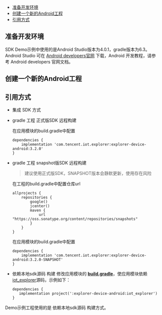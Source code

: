  * [准备开发环境](#准备开发环境)
 * [创建一个新的Android工程](#创建一个新的Android工程)
 * [引用方式](#引用方式)

## 准备开发环境
SDK Demo示例中使用的是Android Studio版本为4.0.1，gradle版本为6.3。
Android Studio 可在 [Android developers官网](https://developer.android.com/studio) 下载，Android 开发教程，请参考 Android developers 官网文档。

## 创建一个新的Android工程

## 引用方式
- 集成 SDK 方式
 -  gradle 工程 正式版SDK 远程构建

    在应用模块的build.gradle中配置
    ``` gr
    dependencies {
        implementation 'com.tencent.iot.explorer:explorer-device-android:3.2.0'
    }
    ```
 -  gradle 工程 snapshot版SDK 远程构建

    > 建议使用正式版SDK，SNAPSHOT版本会静默更新，使用存在风险

    在工程的build.gradle中配置仓库url
    ``` gr
    allprojects {
        repositories {
            google()
            jcenter()
            maven {
                url "https://oss.sonatype.org/content/repositories/snapshots"
            }
        }
    }
    ```
    在应用模块的build.gradle中配置
    ``` gr
    dependencies {
        implementation 'com.tencent.iot.explorer:explorer-device-android:3.2.0-SNAPSHOT'
    }
    ```
 -  依赖本地sdk源码 构建
    修改应用模块的 **[build.gradle](https://github.com/tencentyun/iot-device-java/blob/master/explorer/device-android-demo/build.gradle)**，使应用模块依赖 [iot_explorer](https://github.com/tencentyun/iot-device-java/tree/master/explorer-device-android/iot_explorer)源码，示例如下：
     ```gr
    dependencies {
        implementation project(':explorer-device-android:iot_explorer')
    }
     ```

Demo示例工程使用的是 依赖本地sdk源码 构建方式。
